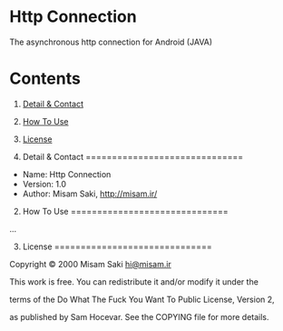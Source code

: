 Http Connection
==========

The asynchronous http connection for Android (JAVA)

Contents
==============================

1. <a href="#1-detail--contact">Detail & Contact</a>
2. <a href="#2-how-to-use">How To Use</a>
3. <a href="#3-license">License</a>

1. Detail & Contact
==============================

* Name: Http Connection
* Version: 1.0
* Author: Misam Saki, http://misam.ir/

2. How To Use
==============================

...

3. License
==============================

Copyright © 2000 Misam Saki <hi@misam.ir>

This work is free. You can redistribute it and/or modify it under the

terms of the Do What The Fuck You Want To Public License, Version 2,

as published by Sam Hocevar. See the COPYING file for more details.
